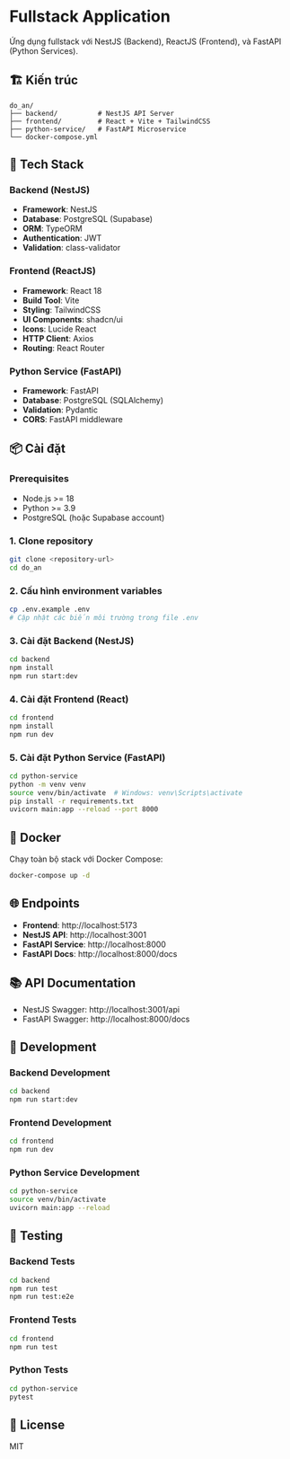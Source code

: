 # Fullstack Application

Ứng dụng fullstack với NestJS (Backend), ReactJS (Frontend), và FastAPI (Python Services).

## 🏗️ Kiến trúc

```
do_an/
├── backend/          # NestJS API Server
├── frontend/         # React + Vite + TailwindCSS
├── python-service/   # FastAPI Microservice
└── docker-compose.yml
```

## 🚀 Tech Stack

### Backend (NestJS)
- **Framework**: NestJS
- **Database**: PostgreSQL (Supabase)
- **ORM**: TypeORM
- **Authentication**: JWT
- **Validation**: class-validator

### Frontend (ReactJS)
- **Framework**: React 18
- **Build Tool**: Vite
- **Styling**: TailwindCSS
- **UI Components**: shadcn/ui
- **Icons**: Lucide React
- **HTTP Client**: Axios
- **Routing**: React Router

### Python Service (FastAPI)
- **Framework**: FastAPI
- **Database**: PostgreSQL (SQLAlchemy)
- **Validation**: Pydantic
- **CORS**: FastAPI middleware

## 📦 Cài đặt

### Prerequisites
- Node.js >= 18
- Python >= 3.9
- PostgreSQL (hoặc Supabase account)

### 1. Clone repository
```bash
git clone <repository-url>
cd do_an
```

### 2. Cấu hình environment variables
```bash
cp .env.example .env
# Cập nhật các biến môi trường trong file .env
```

### 3. Cài đặt Backend (NestJS)
```bash
cd backend
npm install
npm run start:dev
```

### 4. Cài đặt Frontend (React)
```bash
cd frontend
npm install
npm run dev
```

### 5. Cài đặt Python Service (FastAPI)
```bash
cd python-service
python -m venv venv
source venv/bin/activate  # Windows: venv\Scripts\activate
pip install -r requirements.txt
uvicorn main:app --reload --port 8000
```

## 🐳 Docker

Chạy toàn bộ stack với Docker Compose:

```bash
docker-compose up -d
```

## 🌐 Endpoints

- **Frontend**: http://localhost:5173
- **NestJS API**: http://localhost:3001
- **FastAPI Service**: http://localhost:8000
- **FastAPI Docs**: http://localhost:8000/docs

## 📚 API Documentation

- NestJS Swagger: http://localhost:3001/api
- FastAPI Swagger: http://localhost:8000/docs

## 🔧 Development

### Backend Development
```bash
cd backend
npm run start:dev
```

### Frontend Development
```bash
cd frontend
npm run dev
```

### Python Service Development
```bash
cd python-service
source venv/bin/activate
uvicorn main:app --reload
```

## 🧪 Testing

### Backend Tests
```bash
cd backend
npm run test
npm run test:e2e
```

### Frontend Tests
```bash
cd frontend
npm run test
```

### Python Tests
```bash
cd python-service
pytest
```

## 📝 License

MIT